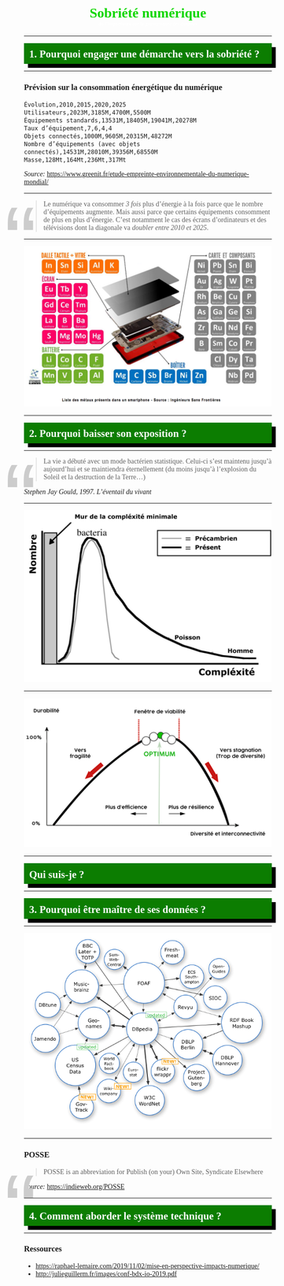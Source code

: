 
# Sobriété numérique <small>de l’importance sur la gouvernance des données</small>

---

## 1. Pourquoi engager une démarche vers la sobriété&nbsp;?

---

### Prévision sur la consommation énergétique du numérique

```csv
Évolution,2010,2015,2020,2025
Utilisateurs,2023M,3185M,4700M,5500M
Équipements standards,13531M,18405M,19041M,20278M
Taux d’équipement,7,6,4,4
Objets connectés,1000M,9605M,20315M,48272M
Nombre d’équipements (avec objets connectés),14531M,28010M,39356M,68550M
Masse,128Mt,164Mt,236Mt,317Mt
```

*Source:*
<https://www.greenit.fr/etude-empreinte-environnementale-du-numerique-mondial/>

---

> Le numérique va consommer *3 fois* plus d’énergie à la fois parce que le nombre d’équipements augmente. Mais aussi parce que certains équipements consomment de plus en plus d’énergie. C’est notamment le cas des écrans d’ordinateurs et des télévisions dont la diagonale va *doubler entre 2010 et 2025*.

---

![Complexite](me_taux_smartphones.png)

---

## 2. Pourquoi baisser son exposition&nbsp;?

---

> La vie a débuté avec un mode bactérien statistique. Celui-ci s’est maintenu jusqu’à aujourd’hui et se maintiendra éternellement (du moins jusqu’à l’explosion du Soleil et la destruction de la Terre…)

*Stephen Jay Gould, 1997. L’éventail du vivant*

---

![Complexite](complexity.png)

---

![viabilité](netsecure-day-viabilite.png)

---

## Qui suis-je&nbsp;?

---

## 3. Pourquoi être maître de ses données&nbsp;?

---

![Linked open data](Linking-Open-Data-diagram_2007-09.png)

---

### POSSE

> POSSE is an abbreviation for Publish (on your) Own Site, Syndicate Elsewhere

*Source:*
<https://indieweb.org/POSSE>

---

## 4. Comment aborder le système technique&nbsp;?

---

### Ressources
  - https://raphael-lemaire.com/2019/11/02/mise-en-perspective-impacts-numerique/
  - http://julieguillerm.fr/images/conf-bdx-io-2019.pdf


<style>
    @font-face {
      font-family: Subjectivity;
      font-weight: 400;
      font-style: normal;

      src: url('fonts/Subjectivity/Subjectivity-Regular.woff2') format('woff2');
    }

    @font-face {
      font-family: Subjectivity;
      font-weight: 200;
      font-style: normal;

      src: url('fonts/Subjectivity/Subjectivity-Light.woff2') format('woff2');
    }

    @font-face {
      font-family: Subjectivity;
      font-weight: 500;
      font-style: normal;

      src: url('fonts/Subjectivity/Subjectivity-Bold.woff2') format('woff2');
    }

    body {
      font-family: Subjectivity;
      background-repeat: no-repeat;
      background-position: center;
      background-size: contain;
      background-size: 100% auto;
      -webkit-font-smoothing: antialiased;
      font-smoothing: antialiased;
    }

    .slide:first-child {
      color: #fff;
      background: #222;
    }

    h1 {
      text-align: center;
    }

    h1, strong {
      color: #12d700;
    }

    h1 small {
      display: block;
      color: #fff;
      font-size: 35%;
    }

    h2 {
      background: #0c7d01;
      margin: 0 auto 10px;
      max-width: 80vw;
      padding: 0.5em 0.5em 0.3em;
      color: #fff;
      box-shadow: 8px 8px #000;
    }

    blockquote {
      font-weight: 200;
    }

    blockquote strong {
      display: block;
    }

    blockquote:before {
      position: absolute;
      content: '\201C';
     Margin: -16px 0 0 -80px;
      font: 200px/1 'PT Sans', sans-serif;
      color: #ccc;
    }

    table thead {
      color: #fff;
      background: #0c7d01;
    }

    table thead th {
      padding-top: .5em;
      padding-bottom: .3em;
    }

    tbody tr:nth-child(2n+1) {
      background-color: #dedede;
    }

    tbody tr:hover {
      background-color: #555;
      color: #fff;
    }

    .slide, .slide-container {
      text-align: left;
    }

  </style>
